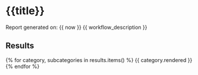 # {{title}}

Report generated on: {{ now }}
{{ workflow_description }}

## Results
{% for category, subcategories in results.items() %}
{{ category.rendered }}
{% endfor %}
